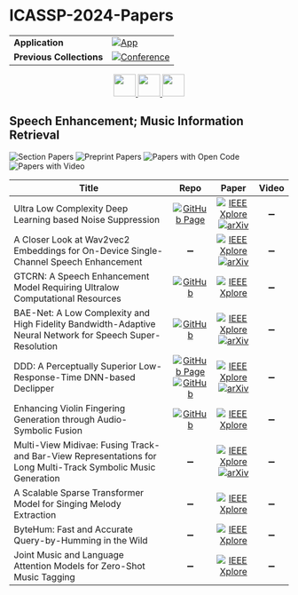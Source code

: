 # ICASSP-2024-Papers

<table>
    <tr>
        <td><strong>Application</strong></td>
        <td>
            <a href="https://huggingface.co/spaces/DmitryRyumin/NewEraAI-Papers" style="float:left;">
                <img src="https://img.shields.io/badge/🤗-NewEraAI--Papers-FFD21F.svg" alt="App" />
            </a>
        </td>
    </tr>
    <tr>
        <td><strong>Previous Collections</strong></td>
        <td>
            <a href="https://github.com/DmitryRyumin/ICASSP-2023-24-Papers/blob/main/README_2023.md">
                <img src="http://img.shields.io/badge/ICASSP-2023-0073AE.svg" alt="Conference">
            </a>
        </td>
    </tr>
</table>

<div align="center">
    <a href="https://github.com/DmitryRyumin/ICASSP-2023-24-Papers/blob/main/sections/2024/main/BISP-P1.md">
        <img src="https://cdn.jsdelivr.net/gh/DmitryRyumin/NewEraAI-Papers@main/images/left.svg" width="40" alt="" />
    </a>
    <a href="https://github.com/DmitryRyumin/ICASSP-2023-24-Papers/">
        <img src="https://cdn.jsdelivr.net/gh/DmitryRyumin/NewEraAI-Papers@main/images/home.svg" width="40" alt="" />
    </a>
    <a href="https://github.com/DmitryRyumin/ICASSP-2023-24-Papers/blob/main/sections/2024/main/BISP-P2.md">
        <img src="https://cdn.jsdelivr.net/gh/DmitryRyumin/NewEraAI-Papers@main/images/right.svg" width="40" alt="" />
    </a>
</div>

## Speech Enhancement; Music Information Retrieval

![Section Papers](https://img.shields.io/badge/Section%20Papers-10-42BA16) ![Preprint Papers](https://img.shields.io/badge/Preprint%20Papers-2-b31b1b) ![Papers with Open Code](https://img.shields.io/badge/Papers%20with%20Open%20Code-4-1D7FBF) ![Papers with Video](https://img.shields.io/badge/Papers%20with%20Video-0-FF0000)

| **Title** | **Repo** | **Paper** | **Video** |
|-----------|:--------:|:---------:|:---------:|
| Ultra Low Complexity Deep Learning based Noise Suppression | [![GitHub Page](https://img.shields.io/badge/GitHub-Page-159957.svg)](https://fhgainr.github.io/ULCNet/) | [![IEEE Xplore](https://img.shields.io/badge/IEEE-10448353-E4A42C.svg)](https://ieeexplore.ieee.org/document/10448353) <br /> [![arXiv](https://img.shields.io/badge/arXiv-2312.08132-b31b1b.svg)](https://arxiv.org/abs/2312.08132) | :heavy_minus_sign: |
| A Closer Look at Wav2vec2 Embeddings for On-Device Single-Channel Speech Enhancement | :heavy_minus_sign: | [![IEEE Xplore](https://img.shields.io/badge/IEEE-10447539-E4A42C.svg)](https://ieeexplore.ieee.org/document/10447539) <br /> [![arXiv](https://img.shields.io/badge/arXiv-2403.01369-b31b1b.svg)](https://arxiv.org/abs/2403.01369) | :heavy_minus_sign: |
| GTCRN: A Speech Enhancement Model Requiring Ultralow Computational Resources | [![GitHub](https://img.shields.io/github/stars/Xiaobin-Rong/gtcrn?style=flat)](https://github.com/Xiaobin-Rong/gtcrn) | [![IEEE Xplore](https://img.shields.io/badge/IEEE-10448310-E4A42C.svg)](https://ieeexplore.ieee.org/document/10448310) | :heavy_minus_sign: |
| BAE-Net: A Low Complexity and High Fidelity Bandwidth-Adaptive Neural Network for Speech Super-Resolution | [![GitHub](https://img.shields.io/github/stars/yuguochencuc/BAE-Net?style=flat)](https://github.com/yuguochencuc/BAE-Net) | [![IEEE Xplore](https://img.shields.io/badge/IEEE-10446439-E4A42C.svg)](https://ieeexplore.ieee.org/document/10446439) <br /> [![arXiv](https://img.shields.io/badge/arXiv-2312.13722-b31b1b.svg)](https://arxiv.org/abs/2312.13722) | :heavy_minus_sign: |
| DDD: A Perceptually Superior Low-Response-Time DNN-based Declipper | [![GitHub Page](https://img.shields.io/badge/GitHub-Page-159957.svg)](https://stet-stet.github.io/DDD/) <br /> [![GitHub](https://img.shields.io/github/stars/stet-stet/DDD?style=flat)](https://github.com/stet-stet/DDD) | [![IEEE Xplore](https://img.shields.io/badge/IEEE-10446235-E4A42C.svg)](https://ieeexplore.ieee.org/document/10446235) <br /> [![arXiv](https://img.shields.io/badge/arXiv-2401.03650-b31b1b.svg)](https://arxiv.org/abs/2401.03650) | :heavy_minus_sign: |
| Enhancing Violin Fingering Generation through Audio-Symbolic Fusion | [![GitHub](https://img.shields.io/github/stars/wayonbvc/Violin-Fingering-Generation-Through-Audio-Symbolic-Fusion?style=flat)](https://github.com/wayonbvc/Violin-Fingering-Generation-Through-Audio-Symbolic-Fusion) | [![IEEE Xplore](https://img.shields.io/badge/IEEE-10447910-E4A42C.svg)](https://ieeexplore.ieee.org/document/10447910) | :heavy_minus_sign: |
| Multi-View Midivae: Fusing Track- and Bar-View Representations for Long Multi-Track Symbolic Music Generation | :heavy_minus_sign: | [![IEEE Xplore](https://img.shields.io/badge/IEEE-10448249-E4A42C.svg)](https://ieeexplore.ieee.org/document/10448249) <br /> [![arXiv](https://img.shields.io/badge/arXiv-2401.07532-b31b1b.svg)](https://arxiv.org/abs/2401.07532) | :heavy_minus_sign: |
| A Scalable Sparse Transformer Model for Singing Melody Extraction | :heavy_minus_sign: | [![IEEE Xplore](https://img.shields.io/badge/IEEE-10447953-E4A42C.svg)](https://ieeexplore.ieee.org/document/10447953) | :heavy_minus_sign: |
| ByteHum: Fast and Accurate Query-by-Humming in the Wild | :heavy_minus_sign: | [![IEEE Xplore](https://img.shields.io/badge/IEEE-10448117-E4A42C.svg)](https://ieeexplore.ieee.org/document/10448117) | :heavy_minus_sign: |
| Joint Music and Language Attention Models for Zero-Shot Music Tagging | :heavy_minus_sign: | [![IEEE Xplore](https://img.shields.io/badge/IEEE-10447760-E4A42C.svg)](https://ieeexplore.ieee.org/document/10447760) | :heavy_minus_sign: |

